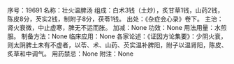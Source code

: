序号：19691
名称：壮火温脾汤
组成：白术3钱（土炒），炙甘草1钱，山药2钱，陈皮8分，芡实2钱，制附子8分，茯苓1钱。
出处：《杂症会心录》卷下。
主治：肾火衰微，中止虚寒，脾无不运而胀。
加减：None
功效：None
用法用量：水煎服。
制备方法：None
临床应用：None
各家论述：《证因方论集要》：少阴火衰，则太阴脾土未有不虚者，以苓、术、山药、芡实温补脾阳，附子以温肾阳，陈皮、炙草和中调气。
用药禁忌：None
附注：None
